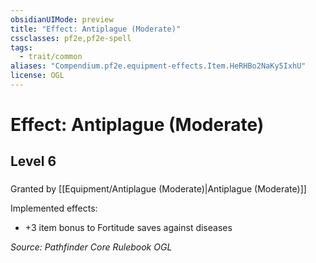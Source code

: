 ```yaml
---
obsidianUIMode: preview
title: "Effect: Antiplague (Moderate)"
cssclasses: pf2e,pf2e-spell
tags:
  - trait/common
aliases: "Compendium.pf2e.equipment-effects.Item.HeRHBo2NaKy5IxhU"
license: OGL
---
```

# Effect: Antiplague (Moderate)
## Level 6
### 






Granted by [[Equipment/Antiplague (Moderate)|Antiplague (Moderate)]]

Implemented effects:

*   +3 item bonus to Fortitude saves against diseases

*Source: Pathfinder Core Rulebook*
*OGL*